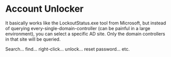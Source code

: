 # Account Unlocker

It basically works like the LockoutStatus.exe tool from Microsoft, but instead of querying every-single-domain-controller (can be painful in a large environment), you can select a specific AD site.  Only the domain controllers in that site will be queried.  

Search... find... right-click... unlock... reset password... etc.
